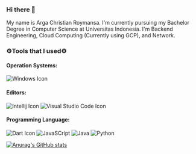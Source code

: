 ### Hi there 👋

My name is Arga Christian Roymansa. I'm currently pursuing my Bachelor Degree in Computer Science at Universitas Indonesia. I'm Backend Engineering, Cloud Computing (Currently using GCP), and Network. 

### ⚙️Tools that I used⚙️
#### Operation Systems: ####
![Windows Icon](https://img.shields.io/badge/Windows-0078D6?style=for-the-badge&logo=windows&logoColor=white)
#### Editors: ####
![Intellij Icon](https://img.shields.io/badge/Editor-IntelliJ_IDEA-informational?style=flat&logo=intellij-idea&logoColor=blue&color=000000)
![Visual Studio Code Icon](https://img.shields.io/badge/Editor-VS_Code-informational?style=flat&logo=visual-studio-code&logoColor=blue&color=000000)
#### Programming Language: ####
![Dart Icon](https://img.shields.io/badge/Dart-25316D?style=for-the-badge&logo=dart&logoColor=black)
![JavaSCript](https://img.shields.io/badge/JavaScript-F7DF1E?style=for-the-badge&logo=javascript&logoColor=black)
![Java](https://img.shields.io/badge/Java-ED8B00?style=for-the-badge&logo=java&logoColor=white)
![Python](https://img.shields.io/badge/Python-3776AB?style=for-the-badge&logo=python&logoColor=white)

[![Anurag's GitHub stats](https://github-readme-stats.vercel.app/api/?username=argaaaaea&count_private=true&theme=tokyonight&showicons=true)](https://github.com/anuraghazra/github-readme-stats)
